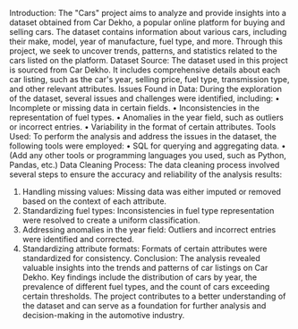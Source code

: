 Introduction:
The "Cars" project aims to analyze and provide insights into a dataset obtained from Car Dekho, a popular online platform for buying and selling cars. The dataset contains information about various cars, including their make, model, year of manufacture, fuel type, and more. Through this project, we seek to uncover trends, patterns, and statistics related to the cars listed on the platform.
Dataset Source:
The dataset used in this project is sourced from Car Dekho. It includes comprehensive details about each car listing, such as the car's year, selling price, fuel type, transmission type, and other relevant attributes.
Issues Found in Data:
During the exploration of the dataset, several issues and challenges were identified, including:
•	Incomplete or missing data in certain fields.
•	Inconsistencies in the representation of fuel types.
•	Anomalies in the year field, such as outliers or incorrect entries.
•	Variability in the format of certain attributes.
Tools Used:
To perform the analysis and address the issues in the dataset, the following tools were employed:
•	SQL for querying and aggregating data.
•	(Add any other tools or programming languages you used, such as Python, Pandas, etc.)
Data Cleaning Process:
The data cleaning process involved several steps to ensure the accuracy and reliability of the analysis results:
1.	Handling missing values: Missing data was either imputed or removed based on the context of each attribute.
2.	Standardizing fuel types: Inconsistencies in fuel type representation were resolved to create a uniform classification.
3.	Addressing anomalies in the year field: Outliers and incorrect entries were identified and corrected.
4.	Standardizing attribute formats: Formats of certain attributes were standardized for consistency.
Conclusion:
The analysis revealed valuable insights into the trends and patterns of car listings on Car Dekho. Key findings include the distribution of cars by year, the prevalence of different fuel types, and the count of cars exceeding certain thresholds. The project contributes to a better understanding of the dataset and can serve as a foundation for further analysis and decision-making in the automotive industry.
